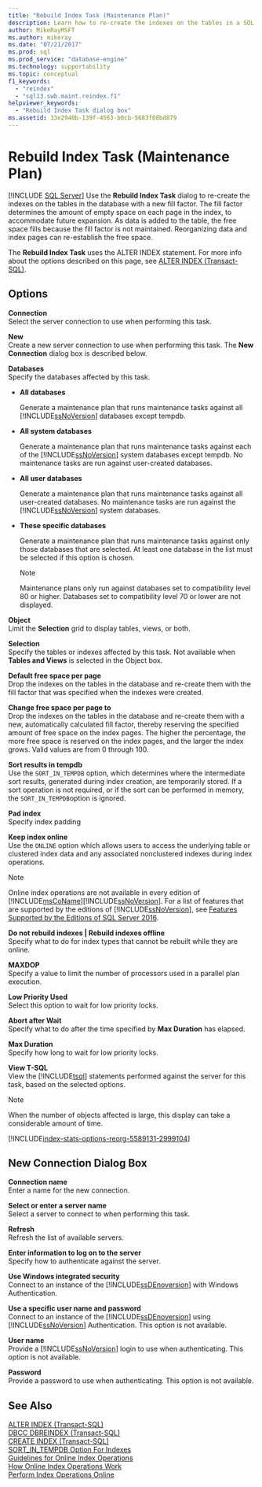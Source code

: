 ```yaml
---
title: "Rebuild Index Task (Maintenance Plan)"
description: Learn how to re-create the indexes on the tables in a SQL Server database with a new fill factor by using the Rebuild Index Task.
author: MikeRayMSFT
ms.author: mikeray
ms.date: "07/21/2017"
ms.prod: sql
ms.prod_service: "database-engine"
ms.technology: supportability
ms.topic: conceptual
f1_keywords:
  - "reindex"
  - "sql13.swb.maint.reindex.f1"
helpviewer_keywords:
  - "Rebuild Index Task dialog box"
ms.assetid: 33e2940b-139f-4563-b0cb-5683f08bd879
---
```

# Rebuild Index Task (Maintenance Plan)
 [!INCLUDE [SQL Server](../../includes/applies-to-version/sqlserver.md)]
  Use the **Rebuild Index Task** dialog to re-create the indexes on the tables in the database with a new fill factor. The fill factor determines the amount of empty space on each page in the index, to accommodate future expansion. As data is added to the table, the free space fills because the fill factor is not maintained. Reorganizing data and index pages can re-establish the free space.  
  
 The **Rebuild Index Task** uses the ALTER INDEX statement. For more info about the options described on this page, see [ALTER INDEX &#40;Transact-SQL&#41;](../../t-sql/statements/alter-index-transact-sql.md).  
  
## Options  
 **Connection**  
 Select the server connection to use when performing this task.  
  
 **New**  
 Create a new server connection to use when performing this task. The **New Connection** dialog box is described below.  
  
 **Databases**  
 Specify the databases affected by this task.  
  
-   **All databases**  
  
     Generate a maintenance plan that runs maintenance tasks against all [!INCLUDE[ssNoVersion](../../includes/ssnoversion-md.md)] databases except tempdb.  
  
-   **All system databases**  
  
     Generate a maintenance plan that runs maintenance tasks against each of the [!INCLUDE[ssNoVersion](../../includes/ssnoversion-md.md)] system databases except tempdb. No maintenance tasks are run against user-created databases.  
  
-   **All user databases**  
  
     Generate a maintenance plan that runs maintenance tasks against all user-created databases. No maintenance tasks are run against the [!INCLUDE[ssNoVersion](../../includes/ssnoversion-md.md)] system databases.  
  
-   **These specific databases**  
  
     Generate a maintenance plan that runs maintenance tasks against only those databases that are selected. At least one database in the list must be selected if this option is chosen.  
  
    > [!NOTE]  
    >  Maintenance plans only run against databases set to compatibility level 80 or higher. Databases set to compatibility level 70 or lower are not displayed.  
  
 **Object**  
 Limit the **Selection** grid to display tables, views, or both.  
  
 **Selection**  
 Specify the tables or indexes affected by this task. Not available when **Tables and Views** is selected in the Object box.  
  
 **Default free space per page**  
 Drop the indexes on the tables in the database and re-create them with the fill factor that was specified when the indexes were created.  
  
 **Change free space per page to**  
 Drop the indexes on the tables in the database and re-create them with a new, automatically calculated fill factor, thereby reserving the specified amount of free space on the index pages. The higher the percentage, the more free space is reserved on the index pages, and the larger the index grows. Valid values are from 0 through 100.  
  
 **Sort results in tempdb**  
 Use the `SORT_IN_TEMPDB` option, which determines where the intermediate sort results, generated during index creation, are temporarily stored. If a sort operation is not required, or if the sort can be performed in memory, the `SORT_IN_TEMPDB`option is ignored.  
  
 **Pad index**  
 Specify index padding  
  
 **Keep index online**  
 Use the `ONLINE` option which allows users to access the underlying table or clustered index data and any associated nonclustered indexes during index operations.  
  
> [!NOTE]
>  Online index operations are not available in every edition of [!INCLUDE[msCoName](../../includes/msconame-md.md)][!INCLUDE[ssNoVersion](../../includes/ssnoversion-md.md)]. For a list of features that are supported by the editions of [!INCLUDE[ssNoVersion](../../includes/ssnoversion-md.md)], see [Features Supported by the Editions of SQL Server 2016](~/sql-server/editions-and-supported-features-for-sql-server-2016.md).  
  
 **Do not rebuild indexes | Rebuild indexes offline**  
 Specify what to do for index types that cannot be rebuilt while they are online.  
  
 **MAXDOP**  
 Specify a value to limit the number of processors used in a parallel plan execution.  
  
 **Low Priority Used**  
 Select this option to wait for low priority locks.  
  
 **Abort after Wait**  
 Specify what to do after the time specified by **Max Duration** has elapsed.  
  
 **Max Duration**  
 Specify how long to wait for low priority locks.  
  
 **View T-SQL**  
 View the [!INCLUDE[tsql](../../includes/tsql-md.md)] statements performed against the server for this task, based on the selected options.  
  
> [!NOTE]  
>  When the number of objects affected is large, this display can take a considerable amount of time.  


[!INCLUDE[index-stats-options-reorg-5589131-2999104](../../includes/paragraph-content/index-stats-options-reorganize-maintenance-plan-include.md)]

  
## New Connection Dialog Box  
 **Connection name**  
 Enter a name for the new connection.  
  
 **Select or enter a server name**  
 Select a server to connect to when performing this task.  
  
 **Refresh**  
 Refresh the list of available servers.  
  
 **Enter information to log on to the server**  
 Specify how to authenticate against the server.  
  
 **Use Windows integrated security**  
 Connect to an instance of the [!INCLUDE[ssDEnoversion](../../includes/ssdenoversion-md.md)] with Windows Authentication.  
  
 **Use a specific user name and password**  
 Connect to an instance of the [!INCLUDE[ssDEnoversion](../../includes/ssdenoversion-md.md)] using [!INCLUDE[ssNoVersion](../../includes/ssnoversion-md.md)] Authentication. This option is not available.  
  
 **User name**  
 Provide a [!INCLUDE[ssNoVersion](../../includes/ssnoversion-md.md)] login to use when authenticating. This option is not available.  
  
 **Password**  
 Provide a password to use when authenticating. This option is not available.  
  
## See Also  
 [ALTER INDEX &#40;Transact-SQL&#41;](../../t-sql/statements/alter-index-transact-sql.md)   
 [DBCC DBREINDEX &#40;Transact-SQL&#41;](../../t-sql/database-console-commands/dbcc-dbreindex-transact-sql.md)   
 [CREATE INDEX &#40;Transact-SQL&#41;](../../t-sql/statements/create-index-transact-sql.md)   
 [SORT_IN_TEMPDB Option For Indexes](../../relational-databases/indexes/sort-in-tempdb-option-for-indexes.md)   
 [Guidelines for Online Index Operations](../../relational-databases/indexes/guidelines-for-online-index-operations.md)   
 [How Online Index Operations Work](../../relational-databases/indexes/how-online-index-operations-work.md)   
 [Perform Index Operations Online](../../relational-databases/indexes/perform-index-operations-online.md)  
  
  
